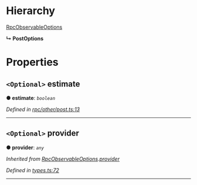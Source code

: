 

# Hierarchy

 [RpcObservableOptions](_types_.rpcobservableoptions.md)

**↳ PostOptions**

# Properties

<a id="estimate"></a>

## `<Optional>` estimate

**● estimate**: *`boolean`*

*Defined in [rpc/other/post.ts:13](https://github.com/paritytech/js-libs/blob/aab3ee3/packages/light.js/src/rpc/other/post.ts#L13)*

___
<a id="provider"></a>

## `<Optional>` provider

**● provider**: *`any`*

*Inherited from [RpcObservableOptions](_types_.rpcobservableoptions.md).[provider](_types_.rpcobservableoptions.md#provider)*

*Defined in [types.ts:72](https://github.com/paritytech/js-libs/blob/aab3ee3/packages/light.js/src/types.ts#L72)*

___

